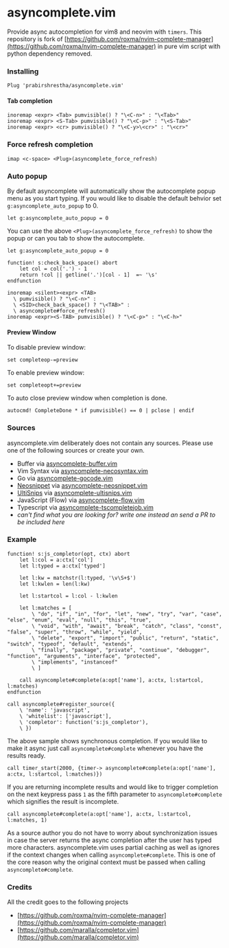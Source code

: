 asyncomplete.vim
================

Provide async autocompletion for vim8 and neovim with `timers`.
This repository is fork of [https://github.com/roxma/nvim-complete-manager](https://github.com/roxma/nvim-complete-manager)
in pure vim script with python dependency removed.

### Installing

```viml
Plug 'prabirshrestha/asyncomplete.vim'
```

#### Tab completion

```vim
inoremap <expr> <Tab> pumvisible() ? "\<C-n>" : "\<Tab>"
inoremap <expr> <S-Tab> pumvisible() ? "\<C-p>" : "\<S-Tab>"
inoremap <expr> <cr> pumvisible() ? "\<C-y>\<cr>" : "\<cr>"
```

### Force refresh completion

```vim
imap <c-space> <Plug>(asyncomplete_force_refresh)
```

### Auto popup
By default asyncomplete will automatically show the autocomplete popup menu as you start typing.
If you would like to disable the default behvior set `g:asyncomplete_auto_popup` to 0.

```vim
let g:asyncomplete_auto_popup = 0
```

You can use the above `<Plug>(asyncomplete_force_refresh)` to show the popup
or can you tab to show the autocomplete.

```vim
let g:asyncomplete_auto_popup = 0

function! s:check_back_space() abort
    let col = col('.') - 1
    return !col || getline('.')[col - 1]  =~ '\s'
endfunction

inoremap <silent><expr> <TAB>
  \ pumvisible() ? "\<C-n>" :
  \ <SID>check_back_space() ? "\<TAB>" :
  \ asyncomplete#force_refresh()
inoremap <expr><S-TAB> pumvisible() ? "\<C-p>" : "\<C-h>"
```

#### Preview Window

To disable preview window:

```vim
set completeop-=preview
```

To enable preview window:

```vim
set completeopt+=preview
```

To auto close preview window when completion is done.

```vim
autocmd! CompleteDone * if pumvisible() == 0 | pclose | endif
```

### Sources

asyncomplete.vim deliberately does not contain any sources. Please use one of the following sources or create your own.

* Buffer via [asyncomplete-buffer.vim](https://github.com/prabirshrestha/asyncomplete-buffer.vim)
* Vim Syntax via [asyncomplete-necosyntax.vim](https://github.com/prabirshrestha/asyncomplete-necosyntax.vim)
* Go via [asyncomplete-gocode.vim](https://github.com/prabirshrestha/asyncomplete-gocode.vim)
* [Neosnippet](https://github.com/Shougo/neosnippet.vim) via [asyncomplete-neosnippet.vim](https://github.com/prabirshrestha/asyncomplete-neosnippet.vim)
* [UltiSnips](https://github.com/SirVer/ultisnips) via [asyncomplete-ultisnips.vim](https://github.com/prabirshrestha/asyncomplete-ultisnips.vim)
* JavaScript (Flow) via [asyncomplete-flow.vim](https://github.com/prabirshrestha/asyncomplete-flow.vim)
* Typescript via [asyncomplete-tscompletejob.vim](https://github.com/prabirshrestha/asyncomplete-tscompletejob.vim)
* *can't find what you are looking for? write one instead an send a PR to be included here*

### Example

```vim
function! s:js_completor(opt, ctx) abort
    let l:col = a:ctx['col']
    let l:typed = a:ctx['typed']

    let l:kw = matchstr(l:typed, '\v\S+$')
    let l:kwlen = len(l:kw)

    let l:startcol = l:col - l:kwlen

    let l:matches = [
        \ "do", "if", "in", "for", "let", "new", "try", "var", "case", "else", "enum", "eval", "null", "this", "true",
        \ "void", "with", "await", "break", "catch", "class", "const", "false", "super", "throw", "while", "yield",
        \ "delete", "export", "import", "public", "return", "static", "switch", "typeof", "default", "extends",
        \ "finally", "package", "private", "continue", "debugger", "function", "arguments", "interface", "protected",
        \ "implements", "instanceof"
        \ ]

    call asyncomplete#complete(a:opt['name'], a:ctx, l:startcol, l:matches)
endfunction

call asyncomplete#register_source({
    \ 'name': 'javascript',
    \ 'whitelist': ['javascript'],
    \ 'completor': function('s:js_completor'),
    \ })
```

The above sample shows synchronous completion. If you would like to make it async just call `asyncomplete#complete` whenever you have the results ready.

```vim
call timer_start(2000, {timer-> asyncomplete#complete(a:opt['name'], a:ctx, l:startcol, l:matches)})
```

If you are returning incomplete results and would like to trigger completion on the next keypress pass `1` as the fifth parameter to `asyncomplete#complete`
which signifies the result is incomplete.

```vim
call asyncomplete#complete(a:opt['name'], a:ctx, l:startcol, l:matches, 1)
```

As a source author you do not have to worry about synchronization issues in case the server returns the async completion after the user has typed more
characters. asyncomplete.vim uses partial caching as well as ignores if the context changes when calling `asyncomplete#complete`.
This is one of the core reason why the original context must be passed when calling `asyncomplete#complete`.

### Credits
All the credit goes to the following projects
* [https://github.com/roxma/nvim-complete-manager](https://github.com/roxma/nvim-complete-manager)
* [https://github.com/maralla/completor.vim](https://github.com/maralla/completor.vim)
